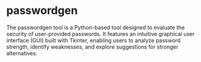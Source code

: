 # passwordgen
The passwordgen tool is a Python-based tool designed to evaluate the security of user-provided passwords. It features an intuitive graphical user interface (GUI) built with Tkinter, enabling users to analyze password strength, identify weaknesses, and explore suggestions for stronger alternatives.

